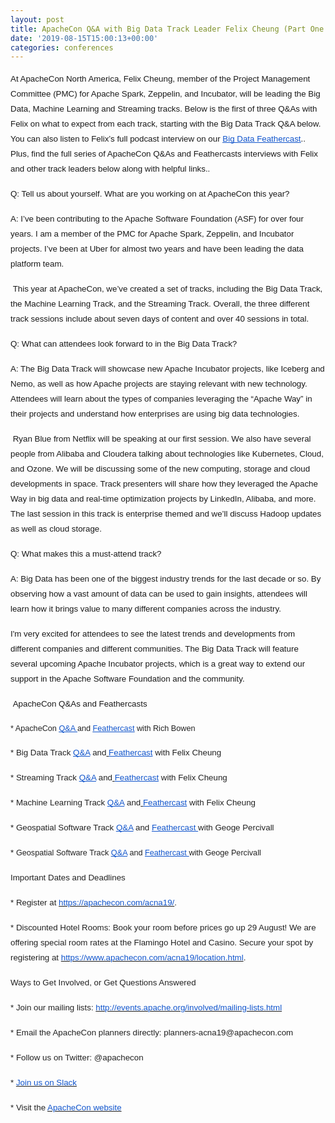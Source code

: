 ```yaml
---
layout: post
title: ApacheCon Q&A with Big Data Track Leader Felix Cheung (Part One of Three)
date: '2019-08-15T15:00:13+00:00'
categories: conferences
---
```

<span id="docs-internal-guid-f130cdb1-7fff-0ce9-3d22-951093ecc581"> 
    <p dir="ltr" style="line-height: 1.8; margin-top: 12pt; margin-bottom: 0pt;"><span style="font-size: 10pt; font-family: Arial; background-color: transparent; font-variant-numeric: normal; font-variant-east-asian: normal; vertical-align: baseline; white-space: pre-wrap;">At ApacheCon North America, Felix Cheung, member of the Project Management Committee (PMC) for Apache Spark, Zeppelin, and Incubator, will be leading the Big Data, Machine Learning and Streaming tracks. Below is the first of three Q&amp;As with Felix on what to expect from each track, starting with the Big Data Track Q&amp;A below. You can also listen to Felix’s full podcast interview on our </span><a href="https://feathercast.apache.org/2019/08/14/apachecon-qa-with-big-data-track-leader-felix-cheung/"><span style="font-size: 10pt; font-family: Arial; color: #1155cc; background-color: transparent; font-variant-numeric: normal; font-variant-east-asian: normal; text-decoration-line: underline; text-decoration-skip-ink: none; vertical-align: baseline; white-space: pre-wrap;">Big Data Feathercast</span></a><span style="font-size: 10pt; font-family: Arial; background-color: transparent; font-variant-numeric: normal; font-variant-east-asian: normal; vertical-align: baseline; white-space: pre-wrap;">.. Plus, find the full series of ApacheCon Q&amp;As and Feathercasts interviews with Felix and other track leaders below along with helpful links..</span></p> 
    <p dir="ltr" style="line-height: 1.8; margin-top: 12pt; margin-bottom: 0pt;"><span style="font-size: 10pt; font-family: Arial; background-color: transparent; font-variant-numeric: normal; font-variant-east-asian: normal; vertical-align: baseline; white-space: pre-wrap;">Q: Tell us about yourself. What are you working on at ApacheCon this year?</span></p> 
    <p dir="ltr" style="line-height: 1.8; margin-top: 12pt; margin-bottom: 0pt;"><span style="font-size: 10pt; font-family: Arial; background-color: transparent; font-variant-numeric: normal; font-variant-east-asian: normal; vertical-align: baseline; white-space: pre-wrap;">A: I’ve been contributing to the Apache Software Foundation (ASF) for over four years. I am a member of the PMC for Apache Spark, Zeppelin, and Incubator projects. I’ve been at Uber for almost two years and have been leading the data platform team.</span></p> 
    <p dir="ltr" style="line-height: 1.8; margin-top: 12pt; margin-bottom: 0pt;"><span style="font-size: 10pt; font-family: Arial; background-color: transparent; font-variant-numeric: normal; font-variant-east-asian: normal; vertical-align: baseline; white-space: pre-wrap;">&nbsp;This year at ApacheCon, we’ve created a set of tracks, including the Big Data Track, the Machine Learning Track, and the Streaming Track. Overall, the three different track sessions include about seven days of content and over 40 sessions in total.</span></p> 
    <p dir="ltr" style="line-height: 1.8; margin-top: 12pt; margin-bottom: 0pt;"><span style="font-size: 10pt; font-family: Arial; background-color: transparent; font-variant-numeric: normal; font-variant-east-asian: normal; vertical-align: baseline; white-space: pre-wrap;">Q: What can attendees look forward to in the Big Data Track?</span></p> 
    <p dir="ltr" style="line-height: 1.8; margin-top: 12pt; margin-bottom: 0pt;"><span style="font-size: 10pt; font-family: Arial; background-color: transparent; font-variant-numeric: normal; font-variant-east-asian: normal; vertical-align: baseline; white-space: pre-wrap;">A: The Big Data Track will showcase new Apache Incubator projects, like Iceberg and Nemo, as well as how Apache projects are staying relevant with new technology. Attendees will learn about the types of companies leveraging the “Apache Way” in their projects and understand how enterprises are using big data technologies.</span></p> 
    <p dir="ltr" style="line-height: 1.8; margin-top: 12pt; margin-bottom: 0pt;"><span style="font-size: 10pt; font-family: Arial; background-color: transparent; font-variant-numeric: normal; font-variant-east-asian: normal; vertical-align: baseline; white-space: pre-wrap;">&nbsp;Ryan Blue from Netflix will be speaking at our first session. We also have several people from Alibaba and Cloudera talking about technologies like Kubernetes, Cloud, and Ozone. We will be discussing some of the new computing, storage and cloud developments in space. Track presenters will share how they leveraged the Apache Way in big data and real-time optimization projects by LinkedIn, Alibaba, and more. The last session in this track is enterprise themed and we’ll discuss Hadoop updates as well as cloud storage.</span></p> 
    <p dir="ltr" style="line-height: 1.8; margin-top: 12pt; margin-bottom: 0pt;"><span style="font-size: 10pt; font-family: Arial; background-color: transparent; font-variant-numeric: normal; font-variant-east-asian: normal; vertical-align: baseline; white-space: pre-wrap;">Q: What makes this a must-attend track?</span></p> 
    <p dir="ltr" style="line-height: 1.8; margin-top: 12pt; margin-bottom: 0pt;"><span style="font-size: 10pt; font-family: Arial; background-color: transparent; font-variant-numeric: normal; font-variant-east-asian: normal; vertical-align: baseline; white-space: pre-wrap;">A: Big Data has been one of the biggest industry trends for the last decade or so. By observing how a vast amount of data can be used to gain insights, attendees will learn how it brings value to many different companies across the industry.</span></p> 
    <p dir="ltr" style="line-height: 1.8; margin-top: 12pt; margin-bottom: 0pt;"><span style="font-size: 10pt; font-family: Arial; background-color: transparent; font-variant-numeric: normal; font-variant-east-asian: normal; vertical-align: baseline; white-space: pre-wrap;">I'm very excited for attendees to see the latest trends and developments from different companies and different communities. The Big Data Track will feature several upcoming Apache Incubator projects, which is a great way to extend our support in the Apache Software Foundation and the community.</span></p> 
    <p dir="ltr" style="line-height: 1.8; margin-top: 12pt; margin-bottom: 0pt;"><span style="font-size: 10pt; font-family: Arial; background-color: transparent; font-variant-numeric: normal; font-variant-east-asian: normal; vertical-align: baseline; white-space: pre-wrap;">&nbsp;ApacheCon Q&amp;As and Feathercasts&nbsp;</span></p> 
    <p dir="ltr" style="line-height: 1.8; margin-top: 12pt; margin-bottom: 0pt;"><span style="font-size: 9.5pt; font-family: Arial; color: #222222; background-color: transparent; font-variant-numeric: normal; font-variant-east-asian: normal; vertical-align: baseline; white-space: pre-wrap;">* ApacheCon </span><a href="https://blogs.apache.org/conferences/entry/apachecon-q-a-with-rich"><span style="font-size: 9.5pt; font-family: Arial; color: #1155cc; background-color: transparent; font-variant-numeric: normal; font-variant-east-asian: normal; text-decoration-line: underline; text-decoration-skip-ink: none; vertical-align: baseline; white-space: pre-wrap;">Q&amp;A </span></a><span style="font-size: 9.5pt; font-family: Arial; color: #222222; background-color: transparent; font-variant-numeric: normal; font-variant-east-asian: normal; vertical-align: baseline; white-space: pre-wrap;">and </span><a href="https://feathercast.apache.org/2019/07/12/acna19-rbowen/"><span style="font-size: 9.5pt; font-family: Arial; color: #1155cc; background-color: transparent; font-variant-numeric: normal; font-variant-east-asian: normal; text-decoration-line: underline; text-decoration-skip-ink: none; vertical-align: baseline; white-space: pre-wrap;">Feathercast</span></a><span style="font-size: 9.5pt; font-family: Arial; color: #222222; background-color: transparent; font-variant-numeric: normal; font-variant-east-asian: normal; vertical-align: baseline; white-space: pre-wrap;"> with Rich Bowen</span></p> 
    <p dir="ltr" style="line-height: 1.8; margin-top: 12pt; margin-bottom: 0pt;"><span style="font-size: 10pt; font-family: Arial; color: #222222; background-color: transparent; font-weight: 400; font-style: normal; font-variant: normal; text-decoration: none; vertical-align: baseline; white-space: pre-wrap;">* Big Data Track</span><a href="https://blogs.apache.org/conferences/entry/apachecon-q-a-with-big" style="text-decoration: none;"><span style="font-size: 10pt; font-family: Arial; color: #222222; background-color: transparent; font-weight: 400; font-style: normal; font-variant: normal; text-decoration: none; vertical-align: baseline; white-space: pre-wrap;"> </span><span style="font-size: 10pt; font-family: Arial; color: #1155cc; background-color: transparent; font-weight: 400; font-style: normal; font-variant: normal; text-decoration: underline; text-decoration-skip-ink: none; vertical-align: baseline; white-space: pre-wrap;">Q&amp;A</span></a><span style="font-size: 10pt; font-family: Arial; color: #222222; background-color: transparent; font-weight: 400; font-style: normal; font-variant: normal; text-decoration: none; vertical-align: baseline; white-space: pre-wrap;"> and</span><a href="https://feathercast.apache.org/2019/08/14/apachecon-qa-with-big-data-track-leader-felix-cheung/" style="text-decoration: none;"><span style="font-size: 10pt; font-family: Arial; color: #222222; background-color: transparent; font-weight: 400; font-style: normal; font-variant: normal; text-decoration: underline; text-decoration-skip-ink: none; vertical-align: baseline; white-space: pre-wrap;"> </span><span style="font-size: 10pt; font-family: Arial; color: #1155cc; background-color: transparent; font-weight: 400; font-style: normal; font-variant: normal; text-decoration: underline; text-decoration-skip-ink: none; vertical-align: baseline; white-space: pre-wrap;">Feathercast</span></a><span style="font-size: 10pt; font-family: Arial; color: #222222; background-color: transparent; font-weight: 400; font-style: normal; font-variant: normal; text-decoration: none; vertical-align: baseline; white-space: pre-wrap;"> with Felix Cheung</span></p>
    <p dir="ltr" style="line-height: 1.8; margin-top: 12pt; margin-bottom: 0pt;"><span style="font-size: 10pt; font-family: Arial; color: #222222; background-color: transparent; font-weight: 400; font-style: normal; font-variant: normal; text-decoration: none; vertical-align: baseline; white-space: pre-wrap;">* Streaming Track</span><a href="https://blogs.apache.org/conferences/entry/apachecon-q-a-with-streaming" style="text-decoration: none;"><span style="font-size: 10pt; font-family: Arial; color: #222222; background-color: transparent; font-weight: 400; font-style: normal; font-variant: normal; text-decoration: none; vertical-align: baseline; white-space: pre-wrap;"> </span><span style="font-size: 10pt; font-family: Arial; color: #1155cc; background-color: transparent; font-weight: 400; font-style: normal; font-variant: normal; text-decoration: underline; text-decoration-skip-ink: none; vertical-align: baseline; white-space: pre-wrap;">Q&amp;A</span></a><span style="font-size: 10pt; font-family: Arial; color: #222222; background-color: transparent; font-weight: 400; font-style: normal; font-variant: normal; text-decoration: none; vertical-align: baseline; white-space: pre-wrap;"> and</span><a href="https://feathercast.apache.org/2019/08/14/apachecon-qa-with-machine-learning-track-leader-felix-cheung/" style="text-decoration: none;"><span style="font-size: 10pt; font-family: Arial; color: #222222; background-color: transparent; font-weight: 400; font-style: normal; font-variant: normal; text-decoration: underline; text-decoration-skip-ink: none; vertical-align: baseline; white-space: pre-wrap;"> </span><span style="font-size: 10pt; font-family: Arial; color: #1155cc; background-color: transparent; font-weight: 400; font-style: normal; font-variant: normal; text-decoration: underline; text-decoration-skip-ink: none; vertical-align: baseline; white-space: pre-wrap;">Feathercast</span></a><span style="font-size: 10pt; font-family: Arial; color: #222222; background-color: transparent; font-weight: 400; font-style: normal; font-variant: normal; text-decoration: none; vertical-align: baseline; white-space: pre-wrap;"> with Felix Cheung</span></p>
    <p dir="ltr" style="line-height: 1.8; margin-top: 12pt; margin-bottom: 0pt;"><span style="font-size: 10pt; font-family: Arial; color: #222222; background-color: transparent; font-weight: 400; font-style: normal; font-variant: normal; text-decoration: none; vertical-align: baseline; white-space: pre-wrap;">* Machine Learning Track</span><a href="https://blogs.apache.org/conferences/entry/apachecon-q-a-with-machine" style="text-decoration: none;"><span style="font-size: 10pt; font-family: Arial; color: #222222; background-color: transparent; font-weight: 400; font-style: normal; font-variant: normal; text-decoration: none; vertical-align: baseline; white-space: pre-wrap;"> </span><span style="font-size: 10pt; font-family: Arial; color: #1155cc; background-color: transparent; font-weight: 400; font-style: normal; font-variant: normal; text-decoration: underline; text-decoration-skip-ink: none; vertical-align: baseline; white-space: pre-wrap;">Q&amp;A</span></a><span style="font-size: 10pt; font-family: Arial; color: #222222; background-color: transparent; font-weight: 400; font-style: normal; font-variant: normal; text-decoration: none; vertical-align: baseline; white-space: pre-wrap;"> and</span><a href="https://feathercast.apache.org/2019/08/14/apachecon-qa-with-machine-learning-track-leader-felix-cheung-2/" style="text-decoration: none;"><span style="font-size: 10pt; font-family: Arial; color: #222222; background-color: transparent; font-weight: 400; font-style: normal; font-variant: normal; text-decoration: underline; text-decoration-skip-ink: none; vertical-align: baseline; white-space: pre-wrap;"> </span><span style="font-size: 10pt; font-family: Arial; color: #1155cc; background-color: transparent; font-weight: 400; font-style: normal; font-variant: normal; text-decoration: underline; text-decoration-skip-ink: none; vertical-align: baseline; white-space: pre-wrap;">Feathercast</span></a><span style="font-size: 10pt; font-family: Arial; color: #222222; background-color: transparent; font-weight: 400; font-style: normal; font-variant: normal; text-decoration: none; vertical-align: baseline; white-space: pre-wrap;"> with Felix Cheung</span></p>
    <p dir="ltr" style="line-height: 1.8; margin-top: 12pt; margin-bottom: 0pt;"><span id="docs-internal-guid-5ec1a2bc-7fff-b5c7-6c1c-326f8e3fd041"><span style="font-size: 10pt; font-family: Arial; background-color: transparent; font-variant-numeric: normal; font-variant-east-asian: normal; vertical-align: baseline; white-space: pre-wrap;">* </span><span style="font-size: 10pt; font-family: Arial; color: #222222; background-color: transparent; font-variant-numeric: normal; font-variant-east-asian: normal; vertical-align: baseline; white-space: pre-wrap;">Geospatial Software Track </span><a href="https://blogs.apache.org/conferences/entry/q-a-with-geospatial-software"><span style="font-size: 10pt; font-family: Arial; color: #1155cc; background-color: transparent; font-variant-numeric: normal; font-variant-east-asian: normal; text-decoration-line: underline; text-decoration-skip-ink: none; vertical-align: baseline; white-space: pre-wrap;">Q&amp;A</span></a><span style="font-size: 10pt; font-family: Arial; color: #222222; background-color: transparent; font-variant-numeric: normal; font-variant-east-asian: normal; vertical-align: baseline; white-space: pre-wrap;"> and </span><a href="https://feathercast.apache.org/2019/07/31/apachecon-qa-with-geospatial-software-track-leader-george-percivall-of-open-geospatial-consortium/"><span style="font-size: 10pt; font-family: Arial; color: #1155cc; background-color: transparent; font-variant-numeric: normal; font-variant-east-asian: normal; text-decoration-line: underline; text-decoration-skip-ink: none; vertical-align: baseline; white-space: pre-wrap;">Feathercast </span></a><span style="font-size: 10pt; font-family: Arial; color: #222222; background-color: transparent; font-variant-numeric: normal; font-variant-east-asian: normal; vertical-align: baseline; white-space: pre-wrap;">with Geoge Percivall</span></span></p> 
    <p dir="ltr" style="line-height: 1.8; margin-top: 12pt; margin-bottom: 0pt;"><span style="font-size: 10pt; font-family: Arial; background-color: transparent; font-variant-numeric: normal; font-variant-east-asian: normal; vertical-align: baseline; white-space: pre-wrap;">* </span><span style="font-size: 9.5pt; font-family: Arial; color: #222222; background-color: transparent; font-variant-numeric: normal; font-variant-east-asian: normal; vertical-align: baseline; white-space: pre-wrap;">Geospatial Software Track </span><a href="https://blogs.apache.org/conferences/entry/q-a-with-geospatial-software"><span style="font-size: 9.5pt; font-family: Arial; color: #1155cc; background-color: transparent; font-variant-numeric: normal; font-variant-east-asian: normal; text-decoration-line: underline; text-decoration-skip-ink: none; vertical-align: baseline; white-space: pre-wrap;">Q&amp;A</span></a><span style="font-size: 9.5pt; font-family: Arial; color: #222222; background-color: transparent; font-variant-numeric: normal; font-variant-east-asian: normal; vertical-align: baseline; white-space: pre-wrap;"> and </span><a href="https://feathercast.apache.org/2019/07/31/apachecon-qa-with-geospatial-software-track-leader-george-percivall-of-open-geospatial-consortium/"><span style="font-size: 9.5pt; font-family: Arial; color: #1155cc; background-color: transparent; font-variant-numeric: normal; font-variant-east-asian: normal; text-decoration-line: underline; text-decoration-skip-ink: none; vertical-align: baseline; white-space: pre-wrap;">Feathercast </span></a><span style="font-size: 9.5pt; font-family: Arial; color: #222222; background-color: transparent; font-variant-numeric: normal; font-variant-east-asian: normal; vertical-align: baseline; white-space: pre-wrap;">with Geoge Percivall</span></p> 
    <p dir="ltr" style="line-height: 1.8; margin-top: 12pt; margin-bottom: 12pt;"><span style="font-size: 10pt; font-family: Arial; color: #222222; background-color: transparent; font-variant-numeric: normal; font-variant-east-asian: normal; vertical-align: baseline; white-space: pre-wrap;">Important Dates and Deadlines</span></p> 
    <p dir="ltr" style="line-height: 1.8; margin-top: 12pt; margin-bottom: 12pt;"><span style="font-size: 10pt; font-family: Arial; color: #222222; background-color: transparent; font-variant-numeric: normal; font-variant-east-asian: normal; vertical-align: baseline; white-space: pre-wrap;">* Register at </span><a href="https://apachecon.com/acna19/"><span style="font-size: 10pt; font-family: Arial; color: #1155cc; background-color: transparent; font-variant-numeric: normal; font-variant-east-asian: normal; vertical-align: baseline; white-space: pre-wrap;">https://apachecon.com/acna19/</span></a><span style="font-size: 10pt; font-family: Arial; color: #222222; background-color: transparent; font-variant-numeric: normal; font-variant-east-asian: normal; vertical-align: baseline; white-space: pre-wrap;">.</span></p> 
    <p dir="ltr" style="line-height: 1.8; margin-top: 12pt; margin-bottom: 12pt;"><span style="font-size: 10pt; font-family: Arial; color: #222222; background-color: transparent; font-variant-numeric: normal; font-variant-east-asian: normal; vertical-align: baseline; white-space: pre-wrap;">* Discounted Hotel Rooms: Book your room before prices go up 29 August! We are offering special room rates at the Flamingo Hotel and Casino. Secure your spot by registering at </span><a href="https://www.apachecon.com/acna19/location.html"><span style="font-size: 10pt; font-family: Arial; color: #1155cc; background-color: transparent; font-variant-numeric: normal; font-variant-east-asian: normal; vertical-align: baseline; white-space: pre-wrap;">https://www.apachecon.com/acna19/location.html</span></a><span style="font-size: 10pt; font-family: Arial; color: #222222; background-color: transparent; font-variant-numeric: normal; font-variant-east-asian: normal; vertical-align: baseline; white-space: pre-wrap;">.</span></p> 
    <p dir="ltr" style="line-height: 1.8; margin-top: 12pt; margin-bottom: 12pt;"><span style="font-size: 10pt; font-family: Arial; color: #222222; background-color: transparent; font-variant-numeric: normal; font-variant-east-asian: normal; vertical-align: baseline; white-space: pre-wrap;">Ways to Get Involved, or Get Questions Answered</span></p> 
    <p dir="ltr" style="line-height: 1.8; margin-top: 12pt; margin-bottom: 12pt;"><span style="font-size: 10pt; font-family: Arial; color: #222222; background-color: transparent; font-variant-numeric: normal; font-variant-east-asian: normal; vertical-align: baseline; white-space: pre-wrap;">* Join our mailing lists: </span><a href="http://events.apache.org/involved/mailing-lists.html"><span style="font-size: 10pt; font-family: Arial; color: #1155cc; background-color: transparent; font-variant-numeric: normal; font-variant-east-asian: normal; vertical-align: baseline; white-space: pre-wrap;">http://events.apache.org/involved/mailing-lists.html</span></a></p> 
    <p dir="ltr" style="line-height: 1.8; margin-top: 12pt; margin-bottom: 12pt;"><span style="font-size: 10pt; font-family: Arial; color: #222222; background-color: transparent; font-variant-numeric: normal; font-variant-east-asian: normal; vertical-align: baseline; white-space: pre-wrap;">* Email the ApacheCon planners directly: planners-acna19@apachecon.com</span></p> 
    <p dir="ltr" style="line-height: 1.8; margin-top: 12pt; margin-bottom: 12pt;"><span style="font-size: 10pt; font-family: Arial; color: #222222; background-color: transparent; font-variant-numeric: normal; font-variant-east-asian: normal; vertical-align: baseline; white-space: pre-wrap;">* Follow us on Twitter: @apachecon</span></p> 
    <p dir="ltr" style="line-height: 1.8; margin-top: 12pt; margin-bottom: 12pt;"><span style="font-size: 10pt; font-family: Arial; color: #222222; background-color: transparent; font-variant-numeric: normal; font-variant-east-asian: normal; vertical-align: baseline; white-space: pre-wrap;">* </span><a href="https://s.apache.org/apachecon-slack"><span style="font-size: 10pt; font-family: Arial; color: #1155cc; background-color: transparent; font-variant-numeric: normal; font-variant-east-asian: normal; vertical-align: baseline; white-space: pre-wrap;">Join us on Slack</span></a></p> 
    <p dir="ltr" style="line-height: 1.8; margin-top: 12pt; margin-bottom: 12pt;"><span style="font-size: 10pt; font-family: Arial; color: #222222; background-color: transparent; font-variant-numeric: normal; font-variant-east-asian: normal; vertical-align: baseline; white-space: pre-wrap;">* Visit the </span><a href="https://apachecon.com/acna19/"><span style="font-size: 10pt; font-family: Arial; color: #1155cc; background-color: transparent; font-variant-numeric: normal; font-variant-east-asian: normal; vertical-align: baseline; white-space: pre-wrap;">ApacheCon website</span></a></p> 
    <p dir="ltr" style="line-height: 1.8; margin-top: 12pt; margin-bottom: 12pt;"><span style="font-size: 10pt; font-family: Arial; background-color: transparent; font-variant-numeric: normal; font-variant-east-asian: normal; vertical-align: baseline; white-space: pre-wrap;"> </span></p> 
    <div><span style="font-size: 10pt; font-family: Arial; background-color: transparent; font-variant-numeric: normal; font-variant-east-asian: normal; vertical-align: baseline; white-space: pre-wrap;"><br /></span></div></span>

